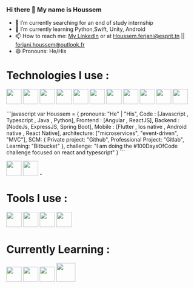 ### Hi there 👋 My name is Houssem

- 🔭 I’m currently searching for an end of study internship
- 🌱 I’m currently learning Python,Swift, Unity, Android
- 📫 How to reach me: <a href="https://www.linkedin.com/in/houssem-ferjani-9a4a79166/"> My LinkedIn</a> or at Houssem.ferjani@esprit.tn || ferjani.houssem@outlook.fr
- 😄 Pronouns: He/His

<h1>Technologies I use :</h1>
 <p> 
<img src="https://cdn.jsdelivr.net/gh/devicons/devicon/icons/html5/html5-original.svg" width="40"/>
<img src="https://cdn.jsdelivr.net/gh/devicons/devicon/icons/angularjs/angularjs-original.svg" width="40"/>
  <img src="https://cdn.jsdelivr.net/gh/devicons/devicon/icons/css3/css3-original.svg" width="40"/>
  <img src="https://cdn.jsdelivr.net/gh/devicons/devicon/icons/typescript/typescript-original.svg" width="40"/>
<img src="https://cdn.jsdelivr.net/gh/devicons/devicon/icons/nodejs/nodejs-original.svg" width="40"/>
  <img src="https://cdn.jsdelivr.net/gh/devicons/devicon/icons/javascript/javascript-original.svg" width="40"/>
  <img src="https://cdn.jsdelivr.net/gh/devicons/devicon/icons/mongodb/mongodb-original.svg" width="40"/>
  <img src="https://cdn.jsdelivr.net/gh/devicons/devicon/icons/mysql/mysql-original.svg"  width="40"/>
  <img src="https://cdn.jsdelivr.net/gh/devicons/devicon/icons/flutter/flutter-original.svg" width="40"/>
  <img src="https://cdn.jsdelivr.net/gh/devicons/devicon/icons/symfony/symfony-original.svg"  width="40"/>
  <img src="https://cdn.jsdelivr.net/gh/devicons/devicon/icons/php/php-plain.svg"  width="40"/>

 </p>
```javascript
var Houssem = {
  pronouns: "He" | "His",
  Code : [Javascript , Typescript , Java , Python],
  Frontend : [Angular , ReactJS],
  Backend : [NodeJs, ExpressJS, Spring Boot],
  Mobile : [Flutter , Ios native , Android native , React Native],
  architecture: ["microservices", "event-driven", "MVC"],
  SCM: {
                        Private project: "Github",
                        Professional Project: "Gitlab",
                        Learning: "Bitbucket"
                      },
 challenge: "I am doing the #100DaysOfCode challenge focused on react and typescript"
}
```
<p> 
<img src="https://cdn.jsdelivr.net/gh/devicons/devicon/icons/git/git-original.svg" width="40"/>
<img src="https://cdn.jsdelivr.net/gh/devicons/devicon/icons/docker/docker-plain-wordmark.svg" width="40"/>
- </p>
<h1>Tools I use :</h1>
<p> 
  <img src="https://cdn.jsdelivr.net/gh/devicons/devicon/icons/vscode/vscode-original.svg" width="40"/>
<img src="https://cdn.jsdelivr.net/gh/devicons/devicon/icons/visualstudio/visualstudio-plain.svg" width="40"/>
<img src="https://cdn.jsdelivr.net/gh/devicons/devicon/icons/intellij/intellij-original.svg" width="40"/>
<img src="https://cdn.jsdelivr.net/gh/devicons/devicon/icons/xd/xd-line.svg" width="40"/>

   </p>
<h1>Currently Learning :</h1>
<p> 
<img src="https://cdn.jsdelivr.net/gh/devicons/devicon/icons/swift/swift-original-wordmark.svg" width="40"/>
  <img src="https://cdn.jsdelivr.net/gh/devicons/devicon/icons/python/python-original-wordmark.svg" width="40" />
<img src="https://cdn.jsdelivr.net/gh/devicons/devicon/icons/android/android-plain-wordmark.svg" width="40"/>
  <img src="https://cdn.jsdelivr.net/gh/devicons/devicon/icons/unity/unity-original-wordmark.svg" width="50" />
   </p>

